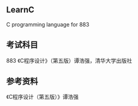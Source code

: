 ## LearnC
C programming language for 883

## 考试科目
883 《C程序设计》（第五版）谭浩强，清华大学出版社

## 参考资料
《C程序设计（第五版）》谭浩强

